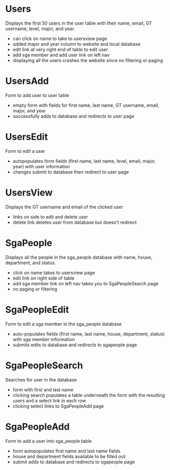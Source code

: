# Users
Displays the first 50 users in the user table with their name, email, GT username, level, major, and year. 
  - can click on name to take to usersview page 
  - added major and year column to website and local database 
  - edit link at very right end of table to edit user 
  - add sga member and add user link on left nav 
  - displaying all the users crashes the website since no filtering or paging

# UsersAdd
Form to add user to user table 
  - empty form with fields for first name, last name, GT username, email, major, and year 
  - successfully adds to database and redirects to user page 

# UsersEdit
Form to edit a user 
  - autopopulates form fields (first name, last name, level, email, major, year) with user information 
  - changes submit to database then redirect to user page 

# UsersView
Displays the GT username and email of the clicked user
  - links on side to edit and delete user 
  - delete link deletes user from database but doesn't redirect

# SgaPeople
Displays all the people in the sga_people database with name, house, department, and status. 
  - click on name takes to usersview page 
  - edit link on right side of table 
  - add sga member link on left nav takes you to SgaPeopleSearch page 
  - no paging or filtering 

# SgaPeopleEdit
Form to edit a sga member in the sga_people database 
  - auto-populates fields (first name, last name, house, department, status) with sga member information 
  - submits edits to database and redirects to sgapeople page 

# SgaPeopleSearch 
Searches for user in the database
  - form with first and last name
  - clicking search populates a table underneath the form with the resulting users and a select link in each row 
  - clicking select links to SgaPeopleAdd page

# SgaPeopleAdd 
Form to add a user into sga_people table 
  - form autopopulates first name and last name fields
  - house and department fields available to be filled out
  - submit adds to database and redirects to sgapeople page 